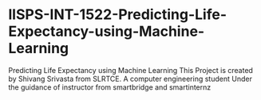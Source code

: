 # llSPS-INT-1522-Predicting-Life-Expectancy-using-Machine-Learning
Predicting Life Expectancy using Machine Learning
This Project is created by Shivang Srivasta from SLRTCE. 
A computer engineering student 
Under the guidance of instructor from smartbridge and smartinternz
